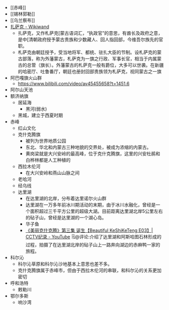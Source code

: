 - [[赤峰]]
- [[锡林郭勒]]
- [[乌兰察布]]
- [扎萨克 - Wikiwand](https://www.wikiwand.com/zh-hans/%E6%89%8E%E8%96%A9%E5%85%8B)
    - 扎萨克，又作札萨克[蒙古语词汇，“执政官”的意思，有酋长及政府之意，是中[清朝政府授予蒙古贵族和少数藏人、回人指回部，今维吾尔族先的官职。
    - 札萨克由朝廷授予，受当地将军、都统、驻扎大臣的节制。设札萨克的蒙古部落，称为外藩蒙古，札萨克为一旗之行政、军事长官，相当于内属蒙古的总管（旗长）。外藩蒙古的札萨克一般有爵位，大多可以世袭。在新疆的哈密厅、吐鲁番厅，朝廷也册封回部贵族领为札萨克，视同蒙古之一旗
- 阿巴嘎旗火山群
    - https://www.bilibili.com/video/av45455658?t=1451.6
- 阿尔山天池
- 额济纳旗
    - 居延海
        - 黑河(弱水)
    - 黑城，建立于西夏时期
- 赤峰
    - 红山文化
    - 克什克腾旗
        - 被列为世界地质公园
        - 东北、华北和内蒙古三种地貌的交界处，被成为浓缩的内蒙古。
        - 黄岗梁就是大兴安岭的最高峰，位于克什克腾旗，这里的兴安杜鹃和白桦林都是人工种植的
    - 西拉木伦河
        - 在大兴安岭和燕山山脉之间
    - 老哈河
    - 经乌线
    - 达里湖
        - 在达里湖的北岸，分布着达里诺尔火山群
        - 达里湖在一万多年前冰川期活动的末期，由于冰川水融化，曾经是一个面积超过三千平方公里的超级大湖。目前距离达里湖北岸5公里左右的砧子山，曾经是达里湖的一个湖心岛。
        - 华子鱼
        - [《美丽克什克腾》第三集 诞生【Beautiful KeShiKeTeng E03】| CCTV纪录 - YouTube](https://www.youtube.com/watch?v=RZmlyr8CwS0) 🗒@评论:介绍了达里湖和阿斯哈图石林形成的过程，拍摄了在达里湖北岸的砧子山上一路奔向湖边的赤麻鸭一家的旅程。
- 科尔沁
    - 科尔沁草原和科尔沁沙地基本上意思也差不多。
    - 克什克腾旗属于赤峰市，但由于西拉木伦河的串联，和科尔沁的关系更加密切
- 呼和浩特
    - 敕勒川
- 鄂尔多斯
    - 响沙湾
